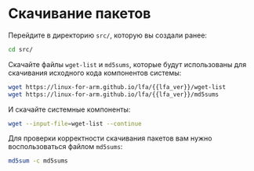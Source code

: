 # Скачивание пакетов

Перейдите в директорию `src/`, которую вы создали ранее:

```bash
cd src/
```

Скачайте файлы `wget-list` и `md5sums`, которые будут использованы для скачивания исходного кода компонентов системы:

```bash
wget https://linux-for-arm.github.io/lfa/{{lfa_ver}}/wget-list
wget https://linux-for-arm.github.io/lfa/{{lfa_ver}}/md5sums
```

И скачайте системные компоненты:

```bash
wget --input-file=wget-list --continue
```

Для проверки корректности скачивания пакетов вам нужно воспользоваться файлом `md5sums`:

```bash
md5sum -c md5sums
```
